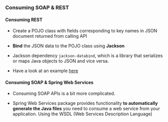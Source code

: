 ### Consuming SOAP & REST

#### Consuming REST

- Create a POJO class with fields corresponding to key names in JSON document returned from calling API
- **Bind** the JSON data to the POJO class using **Jackson**

- Jackson dependency ```jackson-databind```, which is a library that serializes or maps Java objects to JSON and vice versa.

- Have a look at an example [here](https://github.com/rdavdin/consumerest)

#### Consuming SOAP & Spring Web Services

- Consuming SOAP APIs is a bit more complicated.

- Spring Web Services package provides functionality **to automatically generate the Java files** you need to consume a web service from your application. Using the WSDL (Web Services Description Language)